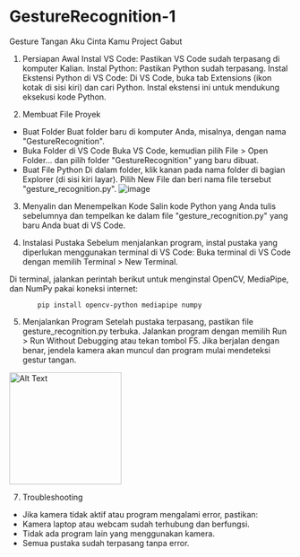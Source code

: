 # GestureRecognition-1
Gesture Tangan Aku Cinta Kamu Project Gabut

1. Persiapan Awal
Instal VS Code: Pastikan VS Code sudah terpasang di komputer Kalian.
Instal Python: Pastikan Python sudah terpasang.
Instal Ekstensi Python di VS Code: Di VS Code, buka tab Extensions (ikon kotak di sisi kiri) dan cari Python. Instal ekstensi ini untuk mendukung eksekusi kode Python.

2. Membuat File Proyek
- Buat Folder
Buat folder baru di komputer Anda, misalnya, dengan nama "GestureRecognition".
- Buka Folder di VS Code
Buka VS Code, kemudian pilih File > Open Folder... dan pilih folder "GestureRecognition" yang baru dibuat.
- Buat File Python
Di dalam folder, klik kanan pada nama folder di bagian Explorer (di sisi kiri layar).
Pilih New File dan beri nama file tersebut "gesture_recognition.py".
![image](https://github.com/user-attachments/assets/942c9e8f-7758-4d93-a50f-5b775b86277f)


3. Menyalin dan Menempelkan Kode
Salin kode Python yang Anda tulis sebelumnya dan tempelkan ke dalam file "gesture_recognition.py" yang baru Anda buat di VS Code.

4. Instalasi Pustaka
Sebelum menjalankan program, instal pustaka yang diperlukan menggunakan terminal di VS Code:
Buka terminal di VS Code dengan memilih Terminal > New Terminal.

Di terminal, jalankan perintah berikut untuk menginstal OpenCV, MediaPipe, dan NumPy pakai koneksi internet:

           pip install opencv-python mediapipe numpy

5. Menjalankan Program
Setelah pustaka terpasang, pastikan file gesture_recognition.py terbuka.
Jalankan program dengan memilih Run > Run Without Debugging atau tekan tombol F5.
Jika berjalan dengan benar, jendela kamera akan muncul dan program mulai mendeteksi gestur tangan.
<img src="https://github.com/user-attachments/assets/a3908bf5-29b9-41ec-bafe-bdfd0e54fc96" alt="Alt Text" width="200"/>

7. Troubleshooting
- Jika kamera tidak aktif atau program mengalami error, pastikan:
- Kamera laptop atau webcam sudah terhubung dan berfungsi.
- Tidak ada program lain yang menggunakan kamera.
- Semua pustaka sudah terpasang tanpa error.
